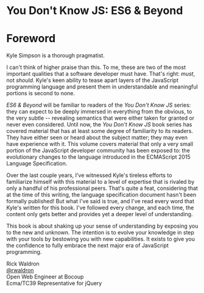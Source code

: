 # You Don't Know JS: ES6 & Beyond

# Foreword

Kyle Simpson is a thorough pragmatist.

I can't think of higher praise than this. To me, these are two of the most important qualities that a software developer must have. That's right: _must_, not _should_. Kyle's keen ability to tease apart layers of the JavaScript programming language and present them in understandable and meaningful portions is second to none.

_ES6 & Beyond_ will be familiar to readers of the _You Don't Know JS_ series: they can expect to be deeply immersed in everything from the obvious, to the very subtle -- revealing semantics that were either taken for granted or never even considered. Until now, the _You Don't Know JS_ book series has covered material that has at least some degree of familiarity to its readers. They have either seen or heard about the subject matter; they may even have experience with it. This volume covers material that only a very small portion of the JavaScript developer community has been exposed to: the evolutionary changes to the language introduced in the ECMAScript 2015 Language Specification.

Over the last couple years, I've witnessed Kyle's tireless efforts to familiarize himself with this material to a level of expertise that is rivaled by only a handful of his professional peers. That's quite a feat, considering that at the time of this writing, the language specification document hasn't been formally published! But what I've said is true, and I've read every word that Kyle's written for this book. I've followed every change, and each time, the content only gets better and provides yet a deeper level of understanding.

This book is about shaking up your sense of understanding by exposing you to the new and unknown. The intention is to evolve your knowledge in step with your tools by bestowing you with new capabilities. It exists to give you the confidence to fully embrace the next major era of JavaScript programming.

Rick Waldron<br>
[@rwaldron](http://twitter.com/rwaldron)<br>
Open Web Engineer at Bocoup<br>
Ecma/TC39 Representative for jQuery
